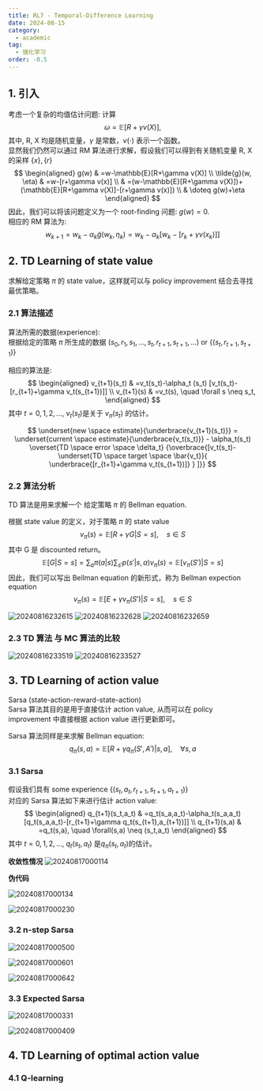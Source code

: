 ```yaml
---
title: RL7 - Temporal-Difference Learning
date: 2024-08-15
category:
  - academic
tag:
  - 强化学习
order: -0.5
---
```


## 1. 引入

考虑一个复杂的均值估计问题: 计算  
$$
\omega = \mathbb{E}[R+\gamma v(X)],
$$
其中, R, X 均是随机变量，$\gamma$ 是常数，$v(\cdot)$ 表示一个函数。  
显然我们仍然可以通过 RM 算法进行求解，假设我们可以得到有关随机变量 R, X 的采样 $\{x\}, \{r\}$  
$$
\begin{aligned}
g(w) & =w-\mathbb{E}[R+\gamma v(X)] \\
\tilde{g}(w, \eta) & =w-[r+\gamma v(x)] \\
& =(w-\mathbb{E}[R+\gamma v(X)])+(\mathbb{E}[R+\gamma v(X)]-[r+\gamma v(x)]) \\
& \doteq g(w)+\eta
\end{aligned}
$$
因此，我们可以将该问题定义为一个 root-finding 问题: $g(w)=0$.  
相应的 RM 算法为:  
$$
w_{k+1}=w_k-\alpha_k \tilde{g}(w_k,\eta_k)=w_k-\alpha_k [w_k-[r_k+\gamma v(x_k)]]
$$

## 2. TD Learning of state value

求解给定策略 $\pi$ 的 state value，这样就可以与 policy improvement 结合去寻找最优策略。  

### 2.1 算法描述

算法所需的数据(experience):  
根据给定的策略 $\pi$ 所生成的数据 $(s_0,r_1,s_1,\dots,s_t,r_{t+1},s_{t+1},\dots)$ or $\{(s_t,r_{t+1},s_{t+1})\}$  

相应的算法是:  
$$
\begin{aligned}
  v_{t+1}(s_t) & =v_t(s_t)-\alpha_t (s_t) [v_t(s_t)-[r_{t+1}+\gamma v_t(s_{t+1})]]
  \\
  v_{t+1}(s) & =v_t(s), \quad \forall s \neq s_t,
\end{aligned}
$$
其中 $t=0,1,2,\dots$, $v_t(s_t)$是关于 $v_{\pi}(s_t)$ 的估计。

$$
\underset{new \space estimate}{\underbrace{v_{t+1}(s_t)}} =
\underset{current \space estimate}{\underbrace{v_t(s_t)}} -
\alpha_t(s_t) \overset{TD \space error \space \delta_t}
{\overbrace{[v_t(s_t)-
\underset{TD \space target \space \bar{v_t}}{
  \underbrace{[r_{t+1}+\gamma v_t(s_{t+1})]}
}
]}}
$$

### 2.2 算法分析

TD 算法是用来求解一个 给定策略 $\pi$ 的 Bellman equation.  

根据 state value 的定义，对于策略 $\pi$ 的 state value  
$$
v_\pi (s) = \mathbb{E} [R+\gamma G | S = s], \quad s \in S
$$
其中 G 是 discounted return。  
$$
\mathbb{E}[G|S=s]=\sum_a\pi(a|s)\sum_{s'}p(s'|s,a)v_\pi(s)=\mathbb{E}[v_\pi(S')|S=s]
$$
因此，我们可以写出 Bellman equation 的新形式，称为 Bellman expection equation  
$$
v_\pi(s) = \mathbb{E}[E+\gamma v_\pi(S')|S=s], \quad s \in S
$$

![20240816232615](http://myimg.ekkosonya.cn/20240816232615.png)
![20240816232628](http://myimg.ekkosonya.cn/20240816232628.png)
![20240816232659](http://myimg.ekkosonya.cn/20240816232659.png)

### 2.3 TD 算法 与 MC 算法的比较

![20240816233519](http://myimg.ekkosonya.cn/20240816233519.png)
![20240816233527](http://myimg.ekkosonya.cn/20240816233527.png)

## 3. TD Learning of action value

Sarsa (state-action-reward-state-action)  
Sarsa 算法其目的是用于直接估计 action value, 从而可以在 policy
 improvement 中直接根据 action value 进行更新即可。  

Sarsa 算法同样是来求解 Bellman equation:  
$$
q_\pi(s,a) = \mathbb{E}[R+\gamma q_\pi(S',A')|s,a], \quad \forall s,a
$$

### 3.1 Sarsa

假设我们具有 some experience $\{(s_t,a_t,r_{t+1},s_{t+1},a_{t+1})\}$  
对应的 Sarsa 算法如下来进行估计 action value:  
$$
\begin{aligned}
  q_{t+1}(s_t,a_t)
  &
  =q_t(s_a,a_t)-\alpha_t(s_a,a_t) [q_t(s_a,a_t)-[r_{t+1}+\gamma q_t(s_{t+1},a_{t+1})]]
  \\
  q_{t+1}(s,a)
  &
  =q_t(s,a), \quad \forall(s,a) \neq (s_t,a_t)
\end{aligned}
$$
其中 $t=0,1,2,\dots$, $q_t(s_t,a_t)$ 是$q_\pi(s_t,a_t)$的估计。  

**收敛性情况**
![20240817000114](http://myimg.ekkosonya.cn/20240817000114.png)

**伪代码**

![20240817000134](http://myimg.ekkosonya.cn/20240817000134.png)

![20240817000230](http://myimg.ekkosonya.cn/20240817000230.png)

### 3.2 n-step Sarsa

![20240817000500](http://myimg.ekkosonya.cn/20240817000500.png)

![20240817000601](http://myimg.ekkosonya.cn/20240817000601.png)

![20240817000642](http://myimg.ekkosonya.cn/20240817000642.png)

### 3.3 Expected Sarsa

![20240817000331](http://myimg.ekkosonya.cn/20240817000331.png)

![20240817000409](http://myimg.ekkosonya.cn/20240817000409.png)

## 4. TD Learning of optimal action value

### 4.1 Q-learning
